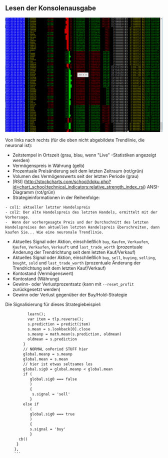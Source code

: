 
## Lesen der Konsolenausgabe

![console](Capture.PNG)

Von links nach rechts (für die oben nicht abgebildete Trendlinie, die neuronal ist):

- Zeitstempel in Ortszeit (grau, blau, wenn "Live" -Statistiken angezeigt werden)
- Vermögenspreis in Währung (gelb)
- Prozentuale Preisänderung seit dem letzten Zeitraum (rot/grün)
- Volumen des Vermögenswerts seit der letzten Periode (grau)
- [RSI] (http://stockcharts.com/school/doku.php?id=chart_school:technical_indicators:relative_strength_index_rsi) ANSI-Diagramm (rot/grün)
- Strategieinformationen in der Reihenfolge:
```
- col1: aktueller letzter Handelspreis
- col2: Der alte Handelspreis des letzten Handels, ermittelt mit der Vorhersage.
-  Wenn der vorhergesagte Preis und der Durchschnitt des letzten Handelspreises den aktuellen letzten Handelspreis überschreiten, dann kaufen Sie... Wie eine neuronale Trendlinie.
```
- Aktuelles Signal oder Aktion, einschließlich `buy`, `Kaufen`, `Verkaufen`, `Kaufen`, `Verkaufen`, `Verkauft` und `last_trade_worth` (prozentuale Änderung der Trendrichtung seit dem letzten Kauf/Verkauf)
- Aktuelles Signal oder Aktion, einschließlich `buy`, `sell`, `buying`, `selling`, `bought`, `sold` und `last_trade_worth` (prozentuale Änderung der Trendrichtung seit dem letzten Kauf/Verkauf)
- Kontostand (Vermögenswert)
- Kontostand (Währung)
- Gewinn- oder Verlustprozentsatz (kann mit `--reset_profit` zurückgesetzt werden)
- Gewinn oder Verlust gegenüber der Buy/Hold-Strategie

Die Signalisierung für dieses Strategiebeispiel:
```
          learn();
          var item = tlp.reverse();
          s.prediction = predict(item)
          s.mean = s.lookback[0].close
          s.meanp = math.mean(s.prediction, oldmean)
          oldmean = s.prediction
        }
        // NORMAL onPeriod STUFF hier 
        global.meanp = s.meanp
        global.mean = s.mean
        // hier ist etwas seltsames los
        global.sig0 = global.meanp < global.mean
        if (
           global.sig0 === false
           )
           {
            s.signal = 'sell'
           }
        else if
           (
           global.sig0 === true
           )
           {
           s.signal = 'buy'
           }
      cb()
     }
    },
    ```
